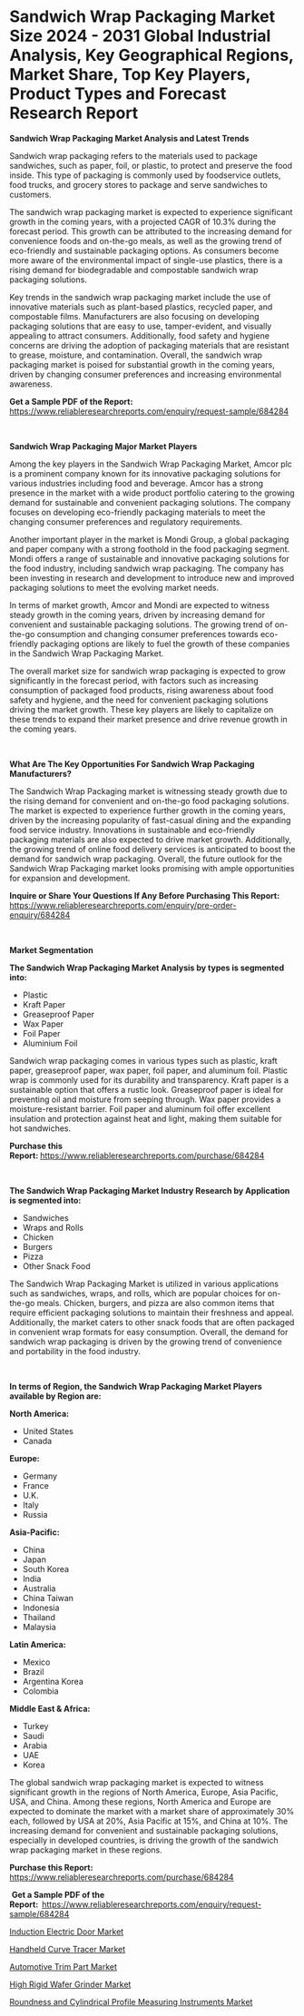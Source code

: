 <p><h1>Sandwich Wrap Packaging Market Size 2024 - 2031 Global Industrial Analysis, Key Geographical Regions, Market Share, Top Key Players, Product Types and Forecast Research Report</h1></p><p><strong>Sandwich Wrap Packaging Market Analysis and Latest Trends</strong></p>
<p><p>Sandwich wrap packaging refers to the materials used to package sandwiches, such as paper, foil, or plastic, to protect and preserve the food inside. This type of packaging is commonly used by foodservice outlets, food trucks, and grocery stores to package and serve sandwiches to customers.</p><p>The sandwich wrap packaging market is expected to experience significant growth in the coming years, with a projected CAGR of 10.3% during the forecast period. This growth can be attributed to the increasing demand for convenience foods and on-the-go meals, as well as the growing trend of eco-friendly and sustainable packaging options. As consumers become more aware of the environmental impact of single-use plastics, there is a rising demand for biodegradable and compostable sandwich wrap packaging solutions.</p><p>Key trends in the sandwich wrap packaging market include the use of innovative materials such as plant-based plastics, recycled paper, and compostable films. Manufacturers are also focusing on developing packaging solutions that are easy to use, tamper-evident, and visually appealing to attract consumers. Additionally, food safety and hygiene concerns are driving the adoption of packaging materials that are resistant to grease, moisture, and contamination. Overall, the sandwich wrap packaging market is poised for substantial growth in the coming years, driven by changing consumer preferences and increasing environmental awareness.</p></p>
<p><strong>Get a Sample PDF of the Report:&nbsp;</strong> <a href="https://www.reliableresearchreports.com/enquiry/request-sample/684284">https://www.reliableresearchreports.com/enquiry/request-sample/684284</a></p>
<p>&nbsp;</p>
<p><strong>Sandwich Wrap Packaging Major Market Players</strong></p>
<p><p>Among the key players in the Sandwich Wrap Packaging Market, Amcor plc is a prominent company known for its innovative packaging solutions for various industries including food and beverage. Amcor has a strong presence in the market with a wide product portfolio catering to the growing demand for sustainable and convenient packaging solutions. The company focuses on developing eco-friendly packaging materials to meet the changing consumer preferences and regulatory requirements.</p><p>Another important player in the market is Mondi Group, a global packaging and paper company with a strong foothold in the food packaging segment. Mondi offers a range of sustainable and innovative packaging solutions for the food industry, including sandwich wrap packaging. The company has been investing in research and development to introduce new and improved packaging solutions to meet the evolving market needs.</p><p>In terms of market growth, Amcor and Mondi are expected to witness steady growth in the coming years, driven by increasing demand for convenient and sustainable packaging solutions. The growing trend of on-the-go consumption and changing consumer preferences towards eco-friendly packaging options are likely to fuel the growth of these companies in the Sandwich Wrap Packaging Market.</p><p>The overall market size for sandwich wrap packaging is expected to grow significantly in the forecast period, with factors such as increasing consumption of packaged food products, rising awareness about food safety and hygiene, and the need for convenient packaging solutions driving the market growth. These key players are likely to capitalize on these trends to expand their market presence and drive revenue growth in the coming years.</p></p>
<p>&nbsp;</p>
<p><strong>What Are The Key Opportunities For Sandwich Wrap Packaging Manufacturers?</strong></p>
<p><p>The Sandwich Wrap Packaging market is witnessing steady growth due to the rising demand for convenient and on-the-go food packaging solutions. The market is expected to experience further growth in the coming years, driven by the increasing popularity of fast-casual dining and the expanding food service industry. Innovations in sustainable and eco-friendly packaging materials are also expected to drive market growth. Additionally, the growing trend of online food delivery services is anticipated to boost the demand for sandwich wrap packaging. Overall, the future outlook for the Sandwich Wrap Packaging market looks promising with ample opportunities for expansion and development.</p></p>
<p><strong>Inquire or Share Your Questions If Any Before Purchasing This Report:</strong> <a href="https://www.reliableresearchreports.com/enquiry/pre-order-enquiry/684284">https://www.reliableresearchreports.com/enquiry/pre-order-enquiry/684284</a></p>
<p>&nbsp;</p>
<p><strong>Market Segmentation</strong></p>
<p><strong>The Sandwich Wrap Packaging Market Analysis by types is segmented into:</strong></p>
<p><ul><li>Plastic</li><li>Kraft Paper</li><li>Greaseproof Paper</li><li>Wax Paper</li><li>Foil Paper</li><li>Aluminium Foil</li></ul></p>
<p><p>Sandwich wrap packaging comes in various types such as plastic, kraft paper, greaseproof paper, wax paper, foil paper, and aluminum foil. Plastic wrap is commonly used for its durability and transparency. Kraft paper is a sustainable option that offers a rustic look. Greaseproof paper is ideal for preventing oil and moisture from seeping through. Wax paper provides a moisture-resistant barrier. Foil paper and aluminum foil offer excellent insulation and protection against heat and light, making them suitable for hot sandwiches.</p></p>
<p><strong>Purchase this Report:&nbsp;</strong><a href="https://www.reliableresearchreports.com/purchase/684284">https://www.reliableresearchreports.com/purchase/684284</a></p>
<p>&nbsp;</p>
<p><strong>The Sandwich Wrap Packaging Market Industry Research by Application is segmented into:</strong></p>
<p><ul><li>Sandwiches</li><li>Wraps and Rolls</li><li>Chicken</li><li>Burgers</li><li>Pizza</li><li>Other Snack Food</li></ul></p>
<p><p>The Sandwich Wrap Packaging Market is utilized in various applications such as sandwiches, wraps, and rolls, which are popular choices for on-the-go meals. Chicken, burgers, and pizza are also common items that require efficient packaging solutions to maintain their freshness and appeal. Additionally, the market caters to other snack foods that are often packaged in convenient wrap formats for easy consumption. Overall, the demand for sandwich wrap packaging is driven by the growing trend of convenience and portability in the food industry.</p></p>
<p>&nbsp;</p>
<p><strong>In terms of Region, the Sandwich Wrap Packaging Market Players available by Region are:</strong></p>
<p>
    <p> <strong> North America: </strong>
        <ul>
            <li>United States</li>
            <li>Canada</li>
        </ul>
        </p> 
    <p> <strong> Europe: </strong>
        <ul>
            <li>Germany</li>
            <li>France</li>
            <li>U.K.</li>
            <li>Italy</li>
            <li>Russia</li>
        </ul>
        </p> 
    <p> <strong> Asia-Pacific: </strong>
        <ul>
            <li>China</li>
            <li>Japan</li>
            <li>South Korea</li>
            <li>India</li>
            <li>Australia</li>
            <li>China Taiwan</li>
            <li>Indonesia</li>
            <li>Thailand</li>
            <li>Malaysia</li>
        </ul>
        </p> 
    <p> <strong> Latin America: </strong>
        <ul>
            <li>Mexico</li>
            <li>Brazil</li>
            <li>Argentina Korea</li>
            <li>Colombia</li>
        </ul>
        </p> 
    <p> <strong> Middle East & Africa: </strong>
        <ul>
            <li>Turkey</li>
            <li>Saudi</li>
            <li>Arabia</li>
            <li>UAE</li>
            <li>Korea</li>
        </ul>
    </p>
    </p>
<p><p>The global sandwich wrap packaging market is expected to witness significant growth in the regions of North America, Europe, Asia Pacific, USA, and China. Among these regions, North America and Europe are expected to dominate the market with a market share of approximately 30% each, followed by USA at 20%, Asia Pacific at 15%, and China at 10%. The increasing demand for convenient and sustainable packaging solutions, especially in developed countries, is driving the growth of the sandwich wrap packaging market in these regions.</p></p>
<p><strong>Purchase this Report: </strong><a href="https://www.reliableresearchreports.com/purchase/684284">https://www.reliableresearchreports.com/purchase/684284</a></p>
<p>&nbsp;<strong>Get a Sample PDF of the Report:&nbsp;&nbsp;</strong><a href="https://www.reliableresearchreports.com/enquiry/request-sample/684284">https://www.reliableresearchreports.com/enquiry/request-sample/684284</a></p>
<p><strong></strong></p>
<p><p><a href="https://thundering-castanet-c65.notion.site/Induction-Electric-Door-Market-Growth-Market-Trends-COVID-19-Impact-and-Forecasts-for-period-from-916b7b755766413fb478e40f76cb9cb4">Induction Electric Door Market</a></p><p><a href="https://view.publitas.com/reportprime-1/handheld-curve-tracer-market-research-report-provides-thorough-industry-overview-which-offers-an-in-depth-analysis-of-product-trends-and-new-market-divisions/">Handheld Curve Tracer Market</a></p><p><a href="https://view.publitas.com/reportprime-1/automotive-trim-part-market-research-report-the-key-to-successful-business-strategy-forecasted-for-period-from-2024-2031/">Automotive Trim Part Market</a></p><p><a href="https://bubble-tree-ea4.notion.site/Insights-into-High-Rigid-Wafer-Grinder-Market-Size-Analysing-Market-Share-Trends-and-Growth-from--85c613d7fcca4047acfb0ddabe435c02">High Rigid Wafer Grinder Market</a></p><p><a href="https://thundering-castanet-c65.notion.site/Roundness-and-Cylindrical-Profile-Measuring-Instruments-Market-Size-Share-Trends-Analysis-Report--ec36d313a18c4f3ba824b62bba642564">Roundness and Cylindrical Profile Measuring Instruments Market</a></p></p>